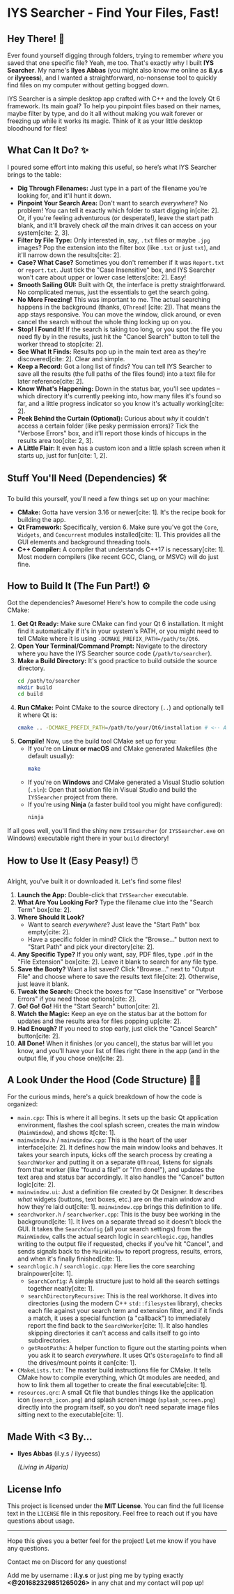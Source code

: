# IYS Searcher - Find Your Files, Fast!

## Hey There! 👋

Ever found yourself digging through folders, trying to remember *where* you saved that one specific file? Yeah, me too. That's exactly why I built **IYS Searcher**. My name's **Ilyes Abbas** (you might also know me online as **il.y.s** or **ilyyeess**), and I wanted a straightforward, no-nonsense tool to quickly find files on my computer without getting bogged down.

IYS Searcher is a simple desktop app crafted with C++ and the lovely Qt 6 framework. Its main goal? To help you pinpoint files based on their names, maybe filter by type, and do it all without making you wait forever or freezing up while it works its magic. Think of it as your little desktop bloodhound for files!

## What Can It Do? ✨

I poured some effort into making this useful, so here’s what IYS Searcher brings to the table:

* **Dig Through Filenames:** Just type in a part of the filename you're looking for, and it'll hunt it down.
* **Pinpoint Your Search Area:** Don't want to search *everywhere*? No problem! You can tell it exactly which folder to start digging in[cite: 2]. Or, if you're feeling adventurous (or desperate!), leave the start path blank, and it'll bravely check *all* the main drives it can access on your system[cite: 2, 3].
* **Filter by File Type:** Only interested in, say, `.txt` files or maybe `.jpg` images? Pop the extension into the filter box (like `.txt` or just `txt`), and it'll narrow down the results[cite: 2].
* **Case? What Case?** Sometimes you don't remember if it was `Report.txt` or `report.txt`. Just tick the "Case Insensitive" box, and IYS Searcher won't care about upper or lower case letters[cite: 2]. Easy!
* **Smooth Sailing GUI:** Built with Qt, the interface is pretty straightforward. No complicated menus, just the essentials to get the search going.
* **No More Freezing!** This was important to me. The actual searching happens in the background (thanks, `QThread`! [cite: 2]). That means the app stays responsive. You can move the window, click around, or even cancel the search without the whole thing locking up on you.
* **Stop! I Found It!** If the search is taking too long, or you spot the file you need fly by in the results, just hit the "Cancel Search" button to tell the worker thread to stop[cite: 2].
* **See What It Finds:** Results pop up in the main text area as they're discovered[cite: 2]. Clear and simple.
* **Keep a Record:** Got a long list of finds? You can tell IYS Searcher to save all the results (the full paths of the files found) into a text file for later reference[cite: 2].
* **Know What's Happening:** Down in the status bar, you'll see updates – which directory it's currently peeking into, how many files it's found so far, and a little progress indicator so you know it's actually working[cite: 2].
* **Peek Behind the Curtain (Optional):** Curious about *why* it couldn't access a certain folder (like pesky permission errors)? Tick the "Verbose Errors" box, and it'll report those kinds of hiccups in the results area too[cite: 2, 3].
* **A Little Flair:** It even has a custom icon and a little splash screen when it starts up, just for fun[cite: 1, 2].

## Stuff You'll Need (Dependencies) 🛠️

To build this yourself, you'll need a few things set up on your machine:

* **CMake:** Gotta have version 3.16 or newer[cite: 1]. It's the recipe book for building the app.
* **Qt Framework:** Specifically, version 6. Make sure you've got the `Core`, `Widgets`, and `Concurrent` modules installed[cite: 1]. This provides all the GUI elements and background threading tools.
* **C++ Compiler:** A compiler that understands C++17 is necessary[cite: 1]. Most modern compilers (like recent GCC, Clang, or MSVC) will do just fine.

## How to Build It (The Fun Part!) ⚙️

Got the dependencies? Awesome! Here's how to compile the code using CMake:

1.  **Get Qt Ready:** Make sure CMake can find your Qt 6 installation. It might find it automatically if it's in your system's PATH, or you might need to tell CMake where it is using `-DCMAKE_PREFIX_PATH=/path/to/Qt6`.
2.  **Open Your Terminal/Command Prompt:** Navigate to the directory where you have the IYS Searcher source code (`/path/to/searcher`).
3.  **Make a Build Directory:** It's good practice to build outside the source directory.
    ```bash
    cd /path/to/searcher
    mkdir build
    cd build
    ```
4.  **Run CMake:** Point CMake to the source directory (`..`) and optionally tell it where Qt is:
    ```bash
    cmake .. -DCMAKE_PREFIX_PATH=/path/to/your/Qt6/installation # <-- Adjust this path if needed!
    ```
5.  **Compile!** Now, use the build tool CMake set up for you:
    * If you're on **Linux or macOS** and CMake generated Makefiles (the default usually):
        ```bash
        make
        ```
    * If you're on **Windows** and CMake generated a Visual Studio solution (`.sln`): Open that solution file in Visual Studio and build the `IYSSearcher` project from there.
    * If you're using **Ninja** (a faster build tool you might have configured):
        ```bash
        ninja
        ```

If all goes well, you'll find the shiny new `IYSSearcher` (or `IYSSearcher.exe` on Windows) executable right there in your `build` directory!

## How to Use It (Easy Peasy!) 🖱️

Alright, you've built it or downloaded it. Let's find some files!

1.  **Launch the App:** Double-click that `IYSSearcher` executable.
2.  **What Are You Looking For?** Type the filename clue into the "Search Term" box[cite: 2].
3.  **Where Should It Look?**
    * Want to search *everywhere*? Just leave the "Start Path" box empty[cite: 2].
    * Have a specific folder in mind? Click the "Browse..." button next to "Start Path" and pick your directory[cite: 2].
4.  **Any Specific Type?** If you only want, say, PDF files, type `.pdf` in the "File Extension" box[cite: 2]. Leave it blank to search for any file type.
5.  **Save the Booty?** Want a list saved? Click "Browse..." next to "Output File" and choose where to save the results text file[cite: 2]. Otherwise, just leave it blank.
6.  **Tweak the Search:** Check the boxes for "Case Insensitive" or "Verbose Errors" if you need those options[cite: 2].
7.  **Go! Go! Go!** Hit the "Start Search" button[cite: 2].
8.  **Watch the Magic:** Keep an eye on the status bar at the bottom for updates and the results area for files popping up[cite: 2].
9.  **Had Enough?** If you need to stop early, just click the "Cancel Search" button[cite: 2].
10. **All Done!** When it finishes (or you cancel), the status bar will let you know, and you'll have your list of files right there in the app (and in the output file, if you chose one)[cite: 2].

## A Look Under the Hood (Code Structure) 🧑‍💻

For the curious minds, here's a quick breakdown of how the code is organized:

* `main.cpp`: This is where it all begins. It sets up the basic Qt application environment, flashes the cool splash screen, creates the main window (`MainWindow`), and shows it[cite: 1].
* `mainwindow.h` / `mainwindow.cpp`: This is the heart of the user interface[cite: 2]. It defines how the main window looks and behaves. It takes your search inputs, kicks off the search process by creating a `SearchWorker` and putting it on a separate `QThread`, listens for signals from that worker (like "found a file!" or "I'm done!"), and updates the text area and status bar accordingly. It also handles the "Cancel" button logic[cite: 2].
* `mainwindow.ui`: Just a definition file created by Qt Designer. It describes *what* widgets (buttons, text boxes, etc.) are on the main window and how they're laid out[cite: 1]. `mainwindow.cpp` brings this definition to life.
* `searchworker.h` / `searchworker.cpp`: This is the busy bee working in the background[cite: 1]. It lives on a separate thread so it doesn't block the GUI. It takes the `SearchConfig` (all your search settings) from the `MainWindow`, calls the actual search logic in `searchlogic.cpp`, handles writing to the output file if requested, checks if you've hit "Cancel", and sends signals back to the `MainWindow` to report progress, results, errors, and when it's finally finished[cite: 1].
* `searchlogic.h` / `searchlogic.cpp`: Here lies the core searching brainpower[cite: 1].
    * `SearchConfig`: A simple structure just to hold all the search settings together neatly[cite: 1].
    * `searchDirectoryRecursive`: This is the real workhorse. It dives into directories (using the modern C++ `std::filesystem` library), checks each file against your search term and extension filter, and if it finds a match, it uses a special function (a "callback") to immediately report the find back to the `SearchWorker`[cite: 1]. It also handles skipping directories it can't access and calls itself to go into subdirectories.
    * `getRootPaths`: A helper function to figure out the starting points when you ask it to search *everywhere*. It uses Qt's `QStorageInfo` to find all the drives/mount points it can[cite: 1].
* `CMakeLists.txt`: The master build instructions file for CMake. It tells CMake how to compile everything, which Qt modules are needed, and how to link them all together to create the final executable[cite: 1].
* `resources.qrc`: A small Qt file that bundles things like the application icon (`search_icon.png`) and splash screen image (`splash_screen.png`) directly into the program itself, so you don't need separate image files sitting next to the executable[cite: 1].

## Made With <3 By...

* **Ilyes Abbas** (il.y.s / ilyyeess)

    *(Living in Algeria)*

## License Info

This project is licensed under the **MIT License**. You can find the full license text in the `LICENSE` file in this repository. Feel free to reach out if you have questions about usage.

---

Hope this gives you a better feel for the project! Let me know if you have any questions.

Contact me on Discord for any questions!

Add me by username : **il.y.s**
or just ping me by typing exactly **<@201682329851265026>** in any chat and my contact will pop up!
